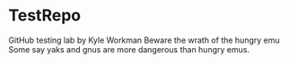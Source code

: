 # TestRepo
GitHub testing lab by Kyle Workman
Beware the wrath of the hungry emu
Some say yaks and gnus are more dangerous than hungry emus.
